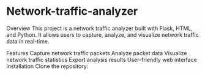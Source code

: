 # Network-traffic-analyzer
Overview
This project is a network traffic analyzer built with Flask, HTML, and Python. It allows users to capture, analyze, and visualize network traffic data in real-time.

Features
Capture network traffic packets
Analyze packet data
Visualize network traffic statistics
Export analysis results
User-friendly web interface
Installation
Clone the repository:
